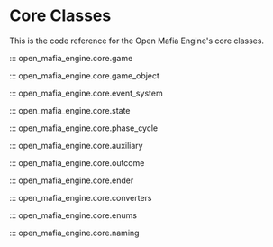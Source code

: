 # Core Classes

This is the code reference for the Open Mafia Engine's core classes.

::: open_mafia_engine.core.game

::: open_mafia_engine.core.game_object

::: open_mafia_engine.core.event_system

::: open_mafia_engine.core.state

::: open_mafia_engine.core.phase_cycle

::: open_mafia_engine.core.auxiliary

::: open_mafia_engine.core.outcome

::: open_mafia_engine.core.ender

::: open_mafia_engine.core.converters

::: open_mafia_engine.core.enums

::: open_mafia_engine.core.naming
